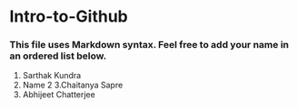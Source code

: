 # Intro-to-Github

### This file uses Markdown syntax. Feel free to add your name in an ordered list below.
1. Sarthak Kundra
2. Name 2
3.Chaitanya Sapre
4. Abhijeet Chatterjee
